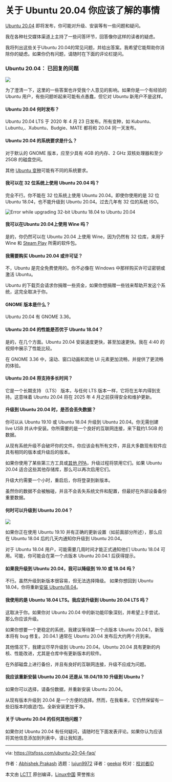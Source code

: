 [#]: collector: (lujun9972)
[#]: translator: (geekpi)
[#]: reviewer: ( )
[#]: publisher: ( )
[#]: url: ( )
[#]: subject: (Things You Should Know About Ubuntu 20.04)
[#]: via: (https://itsfoss.com/ubuntu-20-04-faq/)
[#]: author: (Abhishek Prakash https://itsfoss.com/author/abhishek/)

关于 Ubuntu 20.04 你应该了解的事情
======

[Ubuntu 20.04][1] 即将发布，你可能对升级、安装等有一些问题和疑问。

我在各种社交媒体渠道上主持了一些问答环节，回答像你这样的读者的疑虑。

我将列出这些关于Ubuntu 20.04的常见问题，并给出答案。我希望它能帮助你消除你的疑虑。如果你仍有问题，请随时在下面的评论栏提问。

### Ubuntu 20.04： 已回复的问题

![][2]

为了澄清一下，这里的一些答案也许受我个人意见的影响。如果你是一个有经验的 Ubuntu 用户，有些问题听起来可能有点愚蠢，但它对 Ubuntu 新用户不是这样。

#### Ubuntu 20.04 何时发布？

Ubuntu 20.04 LTS 于 2020 年 4 月 23 日发布。所有变种，如 Kubuntu、Lubuntu,、Xubuntu、Budgie、MATE 都将和 20.04 同一天发布。

#### Ubuntu 20.04 的系统要求是什么？

对于默认的 GNOME 版本，应至少具有 4GB 的内存、2 GHz 双核处理器和至少 25GB 的磁盘空间。

其他 [Ubuntu 变种][3]可能有不同的系统要求。

#### 我可以在 32 位系统上使用 Ubuntu 20.04 吗？

完全不行。你不能在 32 位系统上使用 Ubuntu 20.04。即使你使用的是 32 位 Ubuntu 18.04，也不能升级到 Ubuntu 20.04。过去几年有 32 位的系统 ISO。

![Error while upgrading 32-bit Ubuntu 18.04 to Ubuntu 20.04][4]

#### 我可以在Ubuntu 20.04上使用 Wine 吗？

是的，你仍然可以在 Ubuntu 20.04 上使用 Wine，因为仍然有 32 位库，来用于 Wine 和 [Steam Play][5] 所需的软件包。

#### 我需要购买 Ubuntu 20.04 或许可证？

不，Ubuntu 是完全免费使用的。你不必像在 Windows 中那样购买许可证密钥或激活 Ubuntu。

Ubuntu 的下载页会请求你捐赠一些资金，如果你想捐赠一些钱来帮助开发这个系统，这完全取决于你。

#### GNOME 版本是什么？

Ubuntu 20.04 有 GNOME 3.36。

#### Ubuntu 20.04 的性能是否优于 Ubuntu 18.04？

是的，在几个方面。Ubuntu 20.04 安装速度更快，甚至加速更快。我在 4:40 的视频中展示了性能比较。

在 GNOME 3.36 中，滚动、窗口动画和其他 UI 元素更加流畅，并提供了更流畅的体验。

#### Ubuntu 20.04 将支持多长时间？

它是一个长期支持 （LTS） 版本，与任何 LTS 版本一样，它将在五年内得到支持。这意味着 Ubuntu 20.04 将在 2025 年 4 月之前获得安全和维护更新。

#### 升级到 Ubuntu 20.04 时，是否会丢失数据？

你可以从 Ubuntu 19.10 或 Ubuntu 18.04 升级到 Ubuntu 20.04。你无需创建 live USB 并从中安装。你所需要的是一个良好的互联网连接，来下载约1.5GB 的数据。

从现有系统升级不会破坏你的文件。你应该会有所有文件，并且大多数现有软件应具有相同的版本或升级后的版本。

如果你使用了某些第三方工具或[其他 PPA][6]，升级过程将禁用它们。如果 Ubuntu 20.04 适合这些其他存储库，那么可以再次启用它们。

升级大约需要一个小时，重启后，你将登录到新版本。

虽然你的数据不会被触碰，并且不会丢失系统文件和配置，但最好在外部设备备份重要数据。

#### 何时可以升级到 Ubuntu 20.04？

![][7]

如果你正在使用 Ubuntu 19.10 并有正确的更新设置（如前面部分所述），那么应在 Ubuntu 18.04 后的几天内通知你升级到 Ubuntu 20.04。

对于 Ubuntu 18.04 用户，可能需要几周时间才能正式通知他们 Ubuntu 18.04 可用。可能，你可能会在第一个点版本 Ubuntu 20.04.1 后获得提示。

#### 如果我升级到 Ubuntu 20.04，我可以降级到 19.10 或 18.04 吗？

不行。虽然升级到新版本很容易，但无法选择降级。 如果你想回到 Ubuntu 18.04，你将重新[安装 Ubuntu18.04][8]。

#### 我使用的是 Ubuntu 18.04 LTS。我应该升级到 Ubuntu 20.04 LTS 吗？

这取决于你。如果你对 Ubuntu 20.04 中的新功能印象深刻，并希望上手尝试，那么你应该升级。

如果你想要一个更稳定的系统，我建议等待第一个点版本 Ubuntu 20.04.1，新版本将有 bug 修复。20.04.1 通常在 Ubuntu 20.04 发布后大约两个月到来。

其他情况下，我建议尽早升级到 Ubuntu 20.04。Ubuntu 20.04 具有更新的内核、性能改进，尤其是仓库中有更新版本的软件。

在外部磁盘上进行备份，并且有良好的互联网连接，升级不应成为问题。

#### 我应该重新安装 Ubuntu 20.04 还是从 18.04/19.10 升级到 Ubuntu？

如果你可以选择，请备份数据，并重新安装 Ubuntu 20.04。

从现有版本升级到 20.04 是一个方便的选择。然而，在我看来，它仍然保留有一些旧版本的痕迹/包。全新安装更加干净。

#### 关于 Ubuntu 20.04 的任何其他问题？

如果你对 Ubuntu 20.04 有任何疑问，请随时在下面发表评论。如果你认为应该将其他信息添加到列表中，请让我知道。

--------------------------------------------------------------------------------

via: https://itsfoss.com/ubuntu-20-04-faq/

作者：[Abhishek Prakash][a]
选题：[lujun9972][b]
译者：[geekpi](https://github.com/geekpi)
校对：[校对者ID](https://github.com/校对者ID)

本文由 [LCTT](https://github.com/LCTT/TranslateProject) 原创编译，[Linux中国](https://linux.cn/) 荣誉推出

[a]: https://itsfoss.com/author/abhishek/
[b]: https://github.com/lujun9972
[1]: https://itsfoss.com/ubuntu-20-04-release-features/
[2]: https://i1.wp.com/itsfoss.com/wp-content/uploads/2020/04/ubuntu_20_04_faq.jpg?ssl=1
[3]: https://itsfoss.com/which-ubuntu-install/
[4]: https://i0.wp.com/itsfoss.com/wp-content/uploads/2020/04/ubuntu-32-bit.jpg?ssl=1
[5]: https://itsfoss.com/steam-play/
[6]: https://itsfoss.com/ppa-guide/
[7]: https://i0.wp.com/itsfoss.com/wp-content/uploads/2020/03/upgrade-ubuntu-20-04.jpg?ssl=1
[8]: https://itsfoss.com/install-ubuntu/

